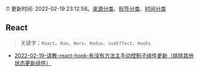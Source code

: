 :alarm_clock: 更新时间: 2022-02-19 23:12:58。[来源分类](../README.md)、[标签分类](../TAGS.md)、[时间分类](../TIMELINE.md)

## React


> 关键字：`React`、`Rax`、`Nerv`、`Redux`、`useEffect`、`Hooks`



- [2022-02-19-请教-react-hook-有没有方法主手动控制子组件更新（排除其他状态更新组件）](https://www.v2ex.com/t/835108) 